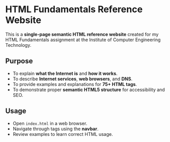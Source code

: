 # HTML Fundamentals Reference Website

This is a **single-page semantic HTML reference website** created for my HTML Fundamentals assignment at the Institute of Computer Engineering Technology.

## Purpose

- To explain **what the Internet is** and **how it works**.
- To describe **Internet services**, **web browsers**, and **DNS**.
- To provide examples and explanations for **75+ HTML tags**.
- To demonstrate proper **semantic HTML5 structure** for accessibility and SEO.

## Usage

- Open `index.html` in a web browser.
- Navigate through tags using the **navbar**.
- Review examples to learn correct HTML usage.

